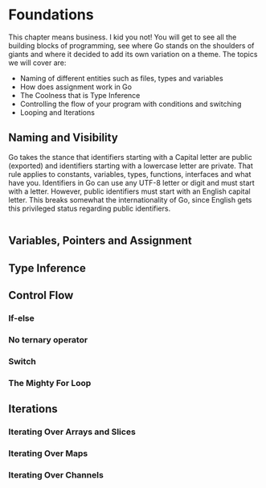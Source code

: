 # Foundations
	
This chapter means business. I kid you not! You will get to see all the building blocks of programming, see where Go stands on the shoulders of giants and where it decided to add its own variation on a theme. The topics we will cover are:
 
 - Naming of different entities such as files, types and variables
 - How does assignment work in Go
 - The Coolness that is Type Inference
 - Controlling the flow of your program with conditions and switching
 - Looping and Iterations
	
## Naming and Visibility

Go takes the stance that identifiers starting with a Capital letter are public (exported) and identifiers starting with a lowercase letter are private. That rule applies to constants, variables, types, functions, interfaces and what have you. Identifiers in Go can use any UTF-8 letter or digit and must start with a letter. However, public identifiers must start with an English capital letter. This breaks somewhat the internationality of Go, since English gets this privileged status regarding public identifiers.

```
```


## Variables, Pointers and Assignment

## Type Inference

## Control Flow

### If-else

### No ternary operator

### Switch

### The Mighty For Loop

## Iterations

### Iterating Over Arrays and Slices

### Iterating Over Maps

### Iterating Over Channels
